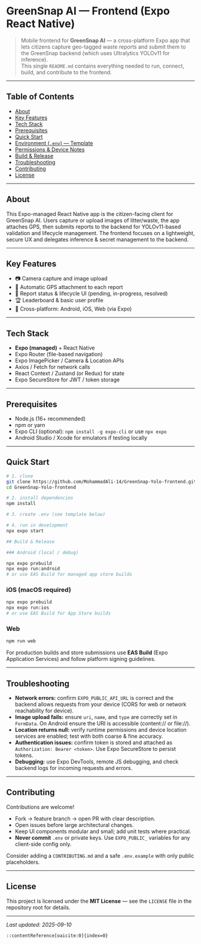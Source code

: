 # GreenSnap AI — Frontend (Expo React Native)

> Mobile frontend for **GreenSnap AI** — a cross-platform Expo app that lets citizens capture geo-tagged waste reports and submit them to the GreenSnap backend (which uses Ultralytics YOLOv11 for inference).  
> This single `README.md` contains everything needed to run, connect, build, and contribute to the frontend.

---

## Table of Contents

- [About](#about)  
- [Key Features](#key-features)  
- [Tech Stack](#tech-stack)  
- [Prerequisites](#prerequisites)  
- [Quick Start](#quick-start)  
- [Environment (`.env`) — Template](#environment-env---template)  
- [Permissions & Device Notes](#permissions--device-notes)  
- [Build & Release](#build--release)  
- [Troubleshooting](#troubleshooting)  
- [Contributing](#contributing)  
- [License](#license)

---

## About

This Expo-managed React Native app is the citizen-facing client for GreenSnap AI. Users capture or upload images of litter/waste, the app attaches GPS, then submits reports to the backend for YOLOv11-based validation and lifecycle management. The frontend focuses on a lightweight, secure UX and delegates inference & secret management to the backend.

---

## Key Features

- 📷 Camera capture and image upload  
- 📍 Automatic GPS attachment to each report  
- 🔔 Report status & lifecycle UI (pending, in-progress, resolved)  
- 🏆 Leaderboard & basic user profile  
- 📱 Cross-platform: Android, iOS, Web (via Expo)

---

## Tech Stack

- **Expo (managed)** + React Native  
- Expo Router (file-based navigation)  
- Expo ImagePicker / Camera & Location APIs  
- Axios / Fetch for network calls  
- React Context / Zustand (or Redux) for state  
- Expo SecureStore for JWT / token storage

---

## Prerequisites

- Node.js (16+ recommended)  
- npm or yarn  
- Expo CLI (optional): `npm install -g expo-cli` or use `npx expo`  
- Android Studio / Xcode for emulators if testing locally

---

## Quick Start

```bash
# 1. clone
git clone https://github.com/MohammadAli-14/GreenSnap-Yolo-frontend.git
cd GreenSnap-Yolo-frontend

# 2. install dependencies
npm install

# 3. create .env (see template below)

# 4. run in development
npx expo start

## Build & Release

### Android (local / debug)

npx expo prebuild
npx expo run:android
# or use EAS Build for managed app store builds
```

### iOS (macOS required)

```bash
npx expo prebuild
npx expo run:ios
# or use EAS Build for App Store builds
```

### Web

```bash
npm run web
```

For production builds and store submissions use **EAS Build** (Expo Application Services) and follow platform signing guidelines.

---

## Troubleshooting

* **Network errors:** confirm `EXPO_PUBLIC_API_URL` is correct and the backend allows requests from your device (CORS for web or network reachability for device).
* **Image upload fails:** ensure `uri`, `name`, and `type` are correctly set in `FormData`. On Android ensure the URI is accessible (content:// or file://).
* **Location returns null:** verify runtime permissions and device location services are enabled; test with both coarse & fine accuracy.
* **Authentication issues:** confirm token is stored and attached as `Authorization: Bearer <token>`. Use Expo SecureStore to persist tokens.
* **Debugging:** use Expo DevTools, remote JS debugging, and check backend logs for incoming requests and errors.

---

## Contributing

Contributions are welcome!

* Fork → feature branch → open PR with clear description.
* Open issues before large architectural changes.
* Keep UI components modular and small; add unit tests where practical.
* **Never commit** `.env` or private keys. Use `EXPO_PUBLIC_` variables for any client-side config only.

Consider adding a `CONTRIBUTING.md` and a safe `.env.example` with only public placeholders.

---

## License

This project is licensed under the **MIT License** — see the `LICENSE` file in the repository root for details.

---

*Last updated: 2025-09-10*

```
::contentReference[oaicite:0]{index=0}
```
